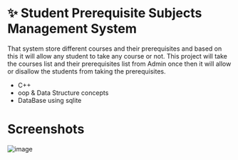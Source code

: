 # ✨ Student Prerequisite Subjects Management System


That system store different courses and their prerequisites and based on this it will
allow any student to take any course or not. This project will take the courses list
and their prerequisites list from Admin once then it will allow or disallow the
students from taking the prerequisites.

- C++
- oop & Data Structure concepts
- DataBase using sqlite

# Screenshots
![image]([images/adminmenu.png](https://github.com/Sohyb74/DS_Project/blob/master/DS_Project/images/adminmenu.png?raw=true))
